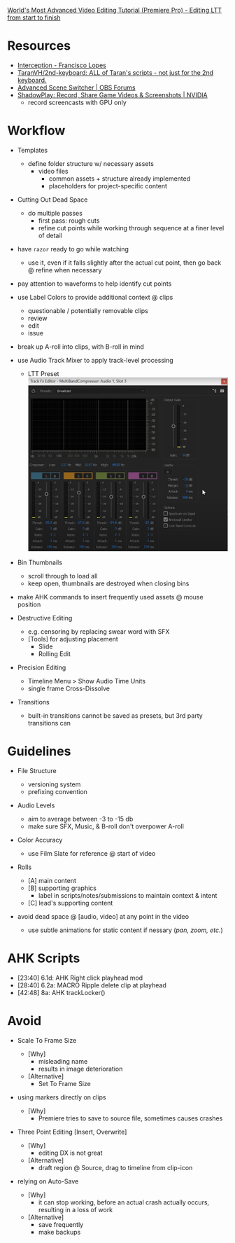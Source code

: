 <!-- Source -->
[World's Most Advanced Video Editing Tutorial (Premiere Pro) - Editing LTT from start to finish](https://www.youtube.com/watch?v=O6ERELse_QY)


<!--####################################################################################################################-->
# Resources
<!--####################################################################################################################-->

  - [Interception - Francisco Lopes](http://www.oblita.com/interception)
  - [TaranVH/2nd-keyboard: ALL of Taran's scripts - not just for the 2nd keyboard.](https://github.com/TaranVH/2nd-keyboard)
  - [Advanced Scene Switcher | OBS Forums](https://obsproject.com/forum/resources/advanced-scene-switcher.395/)
  - [ShadowPlay: Record, Share Game Videos & Screenshots | NVIDIA](https://www.nvidia.com/en-us/geforce/geforce-experience/shadowplay/)
    - record screencasts with GPU only


<!--####################################################################################################################-->
# Workflow
<!--####################################################################################################################-->

  - Templates
    - define folder structure w/ necessary assets
      - video files
        - common assets + structure already implemented
        - placeholders for project-specific content

  - Cutting Out Dead Space
    - do multiple passes
      - first pass: rough cuts
      - refine cut points while working through sequence at a finer level of detail

  - have `razor` ready to go while watching
    - use it, even if it falls slightly after the actual cut point, then go back @ refine when necessary

  - pay attention to waveforms to help identify cut points

  - use Label Colors to provide additional context @ clips
    - questionable / potentially removable clips
    - review
    - edit
    - issue

  - break up A-roll into clips, with B-roll in mind
  
  - use Audio Track Mixer to apply track-level processing
    - LTT Preset ![](images/258c478b32fef18c874904e6a55fe4268e4f1d152f3e67817ef31c0e23f6e93f.png)  

  - Bin Thumbnails
    - scroll through to load all
    - keep open, thumbnails are destroyed when closing bins

  - make AHK commands to insert frequently used assets @ mouse position

  - Destructive Editing
    - e.g. censoring by replacing swear word with SFX
    - [Tools] for adjusting placement
      - Slide
      - Rolling Edit

  - Precision Editing
    - Timeline Menu > Show Audio Time Units
    - single frame Cross-Dissolve

  - Transitions
    - built-in transitions cannot be saved as presets, but 3rd party transitions can


<!--####################################################################################################################-->
# Guidelines
<!--####################################################################################################################-->

  - File Structure
    - versioning system
    - prefixing convention

  - Audio Levels
    - aim to average between -3 to -15 db
    - make sure SFX, Music, & B-roll don't overpower A-roll

  - Color Accuracy
    - use Film Slate for reference @ start of video

  - Rolls
    - [A] main content
    - [B] supporting graphics
      - label in scripts/notes/submissions to maintain context & intent
    - [C] lead's supporting content

  - avoid dead space @ [audio, video] at any point in the video
    - use subtle animations for static content if nessary (*pan, zoom, etc.*)


<!--####################################################################################################################-->
# AHK Scripts
<!--####################################################################################################################-->

  - [23:40] 6.1d: AHK Right click playhead mod
  - [28:40] 6.2a: MACRO Ripple delete clip at playhead
  - [42:48] 8a: AHK trackLocker()


<!--####################################################################################################################-->
# Avoid
<!--####################################################################################################################-->

  - Scale To Frame Size
    - [Why]
      - misleading name
      - results in image deterioration
    - [Alternative]
      - Set To Frame Size

  - using markers directly on clips
    - [Why]
      - Premiere tries to save to source file, sometimes causes crashes

  - Three Point Editing [Insert, Overwrite]
    - [Why]
      - editing DX is not great
    - [Alternative]
      - draft region @ Source, drag to timeline from clip-icon

  - relying on Auto-Save
    - [Why]
      - it can stop working, before an actual crash actually occurs, resulting in a loss of work
    - [Alternative]
      - save frequently
      - make backups





































































































